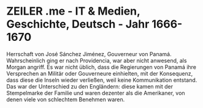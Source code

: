 # ZEILER .me - IT & Medien, Geschichte, Deutsch - Jahr 1666-1670

Herrschaft von José Sánchez Jiménez, Gouverneur von Panamá. Wahrscheinlich ging er nach Providencia, war aber nicht anwesend, als Morgan angriff. Es war nicht üblich, dass die Regierungen von Panamá ihre Versprechen an Militär oder Gouverneure einhielten, mit der Konsequenz, dass diese die Inseln wieder verließen, weil keine Kommunikation entstand. Das war der Unterschied zu den Engländern: diese kamen mit der Stempelmarke der Familie und waren dezenter als die Amerikaner, von denen viele von schlechtem Benehmen waren.